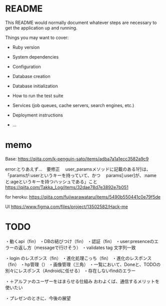 # README

This README would normally document whatever steps are necessary to get the
application up and running.

Things you may want to cover:

* Ruby version

* System dependencies

* Configuration

* Database creation

* Database initialization

* How to run the test suite

* Services (job queues, cache servers, search engines, etc.)

* Deployment instructions

* ...

# memo

Base:
https://qiita.com/k-penguin-sato/items/adba7a1a1ecc3582a9c9

error:とりあえず…　要修正
　user_paramsメソッドに記載のある1行は、
「paramsが:userというキーを持っていて、かつ
　params[:user]が、:nameと:ageというキーを持つハッシュである」こと
https://qiita.com/Takka_Log/items/32dae78d7e3892e7b051

for heroku:
https://qiita.com/fujiwarawataru/items/5490b550441c0e79f5de

UI
https://www.figma.com/files/project/13502582/Hack-me

# TODO
・動くapi（fin）
・DBの結びつけ（fin）
・認証（fin）
・user:presenceのエラーの返し方（messageで行けそう）
・validates tag 文字列一致

・login のレスポンス（fin）
・進化処理こっち（fin）
・進化のレスポンス（fin）
・hp管理（）
・画像管理（三角）
・一覧において、Doneと、TODOの別々にレスポンス（Androidに任せる）
・存在しないfindのエラー


・＋アルファのユーザーをはまらせる仕組み
    おわよくば、通信するメリットを使いたい

・プレゼンのときに、今後の展望

